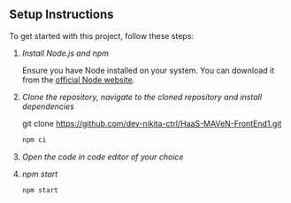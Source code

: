 ## Setup Instructions

To get started with this project, follow these steps:

1. *Install Node.js and npm*

   Ensure you have Node installed on your system. You can download it from the [official Node website](https://nodejs.org/en).

2. *Clone the repository, navigate to the cloned repository and install dependencies*

   git clone https://github.com/dev-nikita-ctrl/HaaS-MAVeN-FrontEnd1.git
   ```bash
   npm ci

3. *Open the code in code editor of your choice*

4. *npm start*

   ```bash
   npm start
